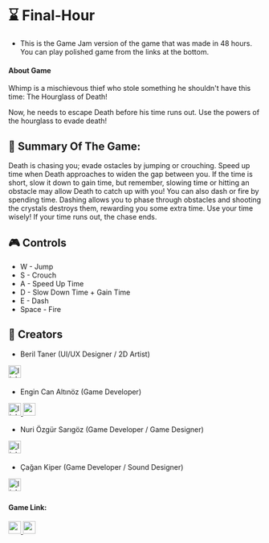 # ⌛ Final-Hour

* This is the Game Jam version of the game that was made in 48 hours. You can play polished game from the links at the bottom.

#### About Game

Whimp is a mischievous thief who stole something he shouldn't have this time: The Hourglass of Death! 

Now, he needs to escape Death before his time runs out. Use the powers of the hourglass to evade death!


##  📔 Summary Of The Game:
Death is chasing you; evade ostacles by jumping or crouching. Speed up time when Death approaches to widen the gap between you. If the time is short, slow it down to gain time, but remember, slowing time or hitting an obstacle may allow Death to catch up with you! You can also dash or fire by spending time. Dashing allows you to phase through obstacles and shooting the crystals destroys them, rewarding you some extra time. Use your time wisely! If your time runs out, the chase ends.


##  🎮 Controls

* W - Jump
* S - Crouch
* A - Speed Up Time 
* D - Slow Down Time + Gain Time
* E - Dash
* Space - Fire



## 👥 Creators 
* Beril Taner (UI/UX Designer / 2D Artist)

</a>
<a href="https://www.linkedin.com/in/beril-taner-014909/" target="_blank">
<img src=https://img.shields.io/badge/linkedin-0A66C2?style=for-the-badge&logo=linkedin&logoColor=white alt=linkedin style="margin-bottom: 5px;"height="25" />
</a>

* Engin Can Altınöz (Game Developer)
</a>
<a href="https://linkedin.com/in/enginc4n" target="_blank">
<img src=https://img.shields.io/badge/linkedin-0A66C2?style=for-the-badge&logo=linkedin&logoColor=white alt=linkedin style="margin-bottom: 5px;"height="25" />
<a href="https://enginc4n.itch.io/" target="_blank">
<img src=https://img.shields.io/badge/itchio-enginc4n-critical?logo=Itch.io height="25">
</a>

* Nuri Özgür Sarıgöz (Game Developer / Game Designer)
</a>
<a href="https://www.linkedin.com/in/nuri-%C3%B6zg%C3%BCr-sar%C4%B1g%C3%B6z/" target="_blank">
<img src=https://img.shields.io/badge/linkedin-0A66C2?style=for-the-badge&logo=linkedin&logoColor=white alt=linkedin style="margin-bottom: 5px;"height="25" />
</a>

* Çağan Kiper (Game Developer / Sound Designer)
</a>
<a href="https://www.linkedin.com/in/cagan-kiper/" target="_blank">
<img src=https://img.shields.io/badge/linkedin-0A66C2?style=for-the-badge&logo=linkedin&logoColor=white alt=linkedin style="margin-bottom: 5px;"height="25" />
</a>


#### Game Link:
<a href="https://play.google.com/store/apps/details?id=com.CHashtag.FinalHour" target="_blank">
  <img src="https://img.shields.io/badge/Google%20Play-Download-brightgreen?logo=googleplay" height="25">
</a>

<a href="https://enginc4n.itch.io/final-hour" target="_blank">
<img src=https://img.shields.io/badge/itchio-enginc4n-critical?logo=Itch.io height="25">
